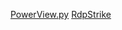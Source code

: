 [PowerView.py](https://github.com/aniqfakhrul/powerview.py)
[RdpStrike](https://github.com/0xEr3bus/RdpStrike)


